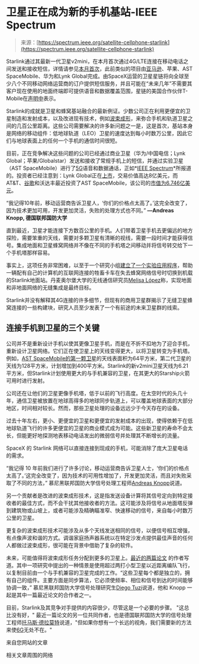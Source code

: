 <!--yml

类别：未分类

日期：2024年05月27日 15:24:01

-->

# 卫星正在成为新的手机基站-IEEE Spectrum

> 来源：[https://spectrum.ieee.org/satellite-cellphone-starlink](https://spectrum.ieee.org/satellite-cellphone-starlink)

Starlink通过其最新一代卫星v2mini，在本月首次通过4G/LTE连接在移动电话之间发送和接收短信，详情请参见[本月首次](https://api.starlink.com/public-files/DIRECT_TO_CELL_FIRST_TEXT_UPDATE.pdf)，此前类似的项目由[亚马逊](https://spectrum.ieee.org/tag/amazon)、苹果、AST SpaceMobile、华为和Lynk Global完成。由SpaceX运营的卫星星链将向全球至少八个不同移动网络运营商的订户提供短信服务，并且可能在“未来几年”不需要其客户现在使用的地面终端即可提供语音和数据覆盖范围，星链的美国合作伙伴T-Mobile在[声明中](https://www.t-mobile.com/news/un-carrier/first-spacex-satellites-launch-for-breakthrough-direct-to-cell-service-with-t-mobile)表示。

Starlink的成就是卫星和蜂窝基站融合的最新例证。少数公司正在利用更便宜的卫星制造和发射成本，以及改进现有技术，例如[波束成形](https://spectrum.ieee.org/5g-bytes-beamforming-explained)，来弥合手机和轨道卫星之间的几百公里距离。这些公司需要解决的许多新问题之一是，这是首次，基站本身是网络的移动组件：低地球轨道（LEO）卫星的速度达到每小时数万公里，因此它们与地球表面上的任何一个手机的通信时间很短。

目前，正在竞争解决这些问题的公司已经通过商业卫星（华为/中国电信；Lynk Global；苹果/Globalstar）发送和接收了常规手机上的短信，并通过实验卫星（AST SpaceMobile）进行了[5G](https://spectrum.ieee.org/tag/5g)语音和数据通话，正如*[IEEE Spectrum](https://spectrum.ieee.org/)*所报道的。投资者已经注意到：Lynk Global正在[上市](https://lynk.world/news/lynk-signs-letter-of-intent-to-become-publicly-listed-leading-satellite-to-phone-company-through-a-business-combination-with-slam-corp/)，交易价值高达8亿美元，而AT&T、[谷歌](https://spectrum.ieee.org/tag/google)和沃达丰最近投资了AST SpaceMobile，该公司的[市值为6.746亿美元](https://www.google.com/finance/quote/ASTS:NASDAQ)。

“我记得10年前，移动运营商告诉卫星人，‘你们的价格点太高了。’这完全改变了，因为技术更加可用，开发更加灵活，失败的处理方式也不同。” **—Andreas Knopp, 德国联邦国防大学**

直到最近，卫星才能连接下方数百公里的手机。人们带着卫星手机去更偏远的地方探险，需要笨重的天线，需要对多颗卫星有清晰的视线，需要一段时间才能获得信号。集成地面和卫星蜂窝网络并不像在不同的手机塔之间移动并将信号转交给下一个手机塔那样容易。

事实上，这项任务非常困难，以至于一个研究小组[建立了一个实验应用程序](https://ieeexplore.ieee.org/document/10199206)，帮助一辆配有自己的计算机的互联网连接的牲畜卡车在失去蜂窝网络信号时切换到机载的Starlink地面站。丹麦奥尔堡大学的无线通信研究员[Melisa López](https://vbn.aau.dk/en/persons/melisa-maria-lopez-lechuga)称，实现地面和非地面网络的无缝集成是最终目标。

Starlink并没有解释其4G连接的许多细节，但现有的商用卫星群揭示了无缝卫星蜂窝连接的一些构建块，研究人员至少发表了一个有前途的未来卫星群的线索。

## 连接手机到卫星的三个关键

公司并不是重新设计手机以使其更像卫星手机，而是在不折不扣地为了迎合手机，重新设计卫星网络。它们正在使卫星上的天线变得更大，以将卫星转变为手机塔。例如，[AST SpaceMobile的第一颗卫星](https://spectrum.ieee.org/satellite-cellphone)的天线表面积为64平方米，第二代卫星的天线为128平方米，计划增加到400平方米。Starlink的新v2mini卫星天线为6.21平方米，但Starlink计划使用更大的与手机兼容的卫星，在其更大的Starship火箭可用时进行发射。

公司还在让他们的卫星更像手机塔，低于以前的飞行高度。在太空时代的头几十年，通信卫星被放置在地球高得多的地球同步轨道上，可以覆盖地球表面的大部分地区，时间相对较长。然而，那些卫星处理的设备远远少于今天存在的设备。

过去十年左右，更小、更便宜的卫星和更便宜的发射成本的出现，使得依赖于在低地球轨道飞行的许多更便宜的卫星的商业模式成为可能。这些新卫星的寿命不会太长，但能更好地探测地表移动电话发出的微弱信号并处理其不断增长的流量。

SpaceX 的 Starlink 网络可以直接连接到现成的手机，可能消除了庞大卫星电话的需求。

“我记得 10 年前我们进行了许多讨论，移动运营商告诉卫星人士，‘你们的价格点太高了。’这完全改变了，因为技术的可用性增加了，开发更加灵活，而且对失败采取了不同的方法，” 慕尼黑联邦国防大学信号处理工程师[Andreas Knopp](https://www.unibw.de/satcom/chair/team/andreas-knopp)说道。

另一个贡献者是改进的波束成形技术，这是指发送设备计算将其信号定向到特定接收者的最佳方式，而不会干扰其他接收者的方法。这可能涉及将信号从地面塔反弹到建筑物或山坡上，或者可能涉及精确瞄准窄、快速移动的信号，来自每小时数万公里的卫星。

更复杂的波束成形技术可能涉及从多个天线发送相同的信号，以便信号相互增强，有点像声波和谐的方式。调谐家庭扬声器系统以在特定沙发点提供最佳声音的任何人都做过波束成形，很可能在背景中借助了复杂的软件。

未来，可能值得将波束成形任务分配到更多的卫星上。[最近的两篇论文](https://ieeexplore.ieee.org/abstract/document/10355084) 的作者写道。其中一项研究中提出的一种情景是使用超过两打小型卫星以近距离编队飞行，以复制目前由一个与手机兼容的卫星完成的工作。“这些卫星每个都是独立的，拥有自己的组件。主要方面是同步算法，它必须使频率、相位和信号到达的时间能够协调一致，” 慕尼黑联邦国防大学信号处理研究生[Diego Tuzi](https://www.unibw.de/satcom/chair/team/diego-tuzi)说道，他和 Knopp 一起是其中一篇最近论文的合作者之一。

目前，Starlink及其竞争对手提供的内容很少，尽管这是一个必要的步骤。 "这总比没有好，" 最近一篇论文的另一位共同作者，也是德国联邦国防大学的信号处理工程师[托马斯·德拉莫特](https://www.unibw.de/space-en/members/dr-thomas-delamotte)说道，"但如果你想有一个长远的视角，我们需要新的方法来使[6G](https://spectrum.ieee.org/tag/6g)无处不在。"

来自您网站的文章

相关文章周围的网络
